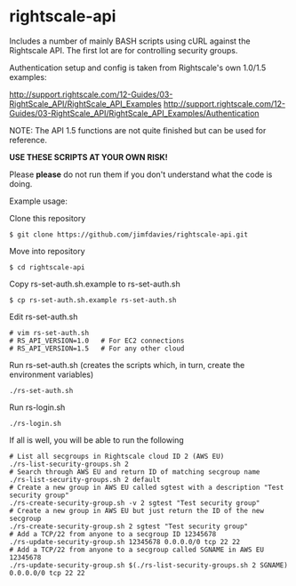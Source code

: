 rightscale-api
==============
Includes a number of mainly BASH scripts using cURL against the Rightscale API.
The first lot are for controlling security groups.

Authentication setup and config is taken from Rightscale's own 1.0/1.5 examples:

http://support.rightscale.com/12-Guides/03-RightScale_API/RightScale_API_Examples
http://support.rightscale.com/12-Guides/03-RightScale_API/RightScale_API_Examples/Authentication

NOTE: The API 1.5 functions are not quite finished but can be used for reference.

**USE THESE SCRIPTS AT YOUR OWN RISK!**

Please **please** do not run them if you don't understand what the code is doing.

Example usage:

Clone this repository

    $ git clone https://github.com/jimfdavies/rightscale-api.git
Move into repository

    $ cd rightscale-api
Copy rs-set-auth.sh.example to rs-set-auth.sh

    $ cp rs-set-auth.sh.example rs-set-auth.sh
Edit rs-set-auth.sh

    # vim rs-set-auth.sh
    # RS_API_VERSION=1.0   # For EC2 connections
    # RS_API_VERSION=1.5   # For any other cloud
Run rs-set-auth.sh (creates the scripts which, in turn,
create the environment variables)

    ./rs-set-auth.sh
Run rs-login.sh

    ./rs-login.sh
If all is well, you will be able to run the following

    # List all secgroups in Rightscale cloud ID 2 (AWS EU)
	./rs-list-security-groups.sh 2    
	# Search through AWS EU and return ID of matching secgroup name
	./rs-list-security-groups.sh 2 default
    # Create a new group in AWS EU called sgtest with a description	"Test security group"
	./rs-create-security-group.sh -v 2 sgtest "Test security group"
	# Create a new group in AWS EU but just return the ID of the new secgroup
	./rs-create-security-group.sh 2 sgtest "Test security group"
	# Add a TCP/22 from anyone to a secgroup ID 12345678
	./rs-update-security-group.sh 12345678 0.0.0.0/0 tcp 22 22
	# Add a TCP/22 from anyone to a secgroup called SGNAME in AWS EU 12345678
	./rs-update-security-group.sh $(./rs-list-security-groups.sh 2 SGNAME) 0.0.0.0/0 tcp 22 22
	
	
	
	
	
	